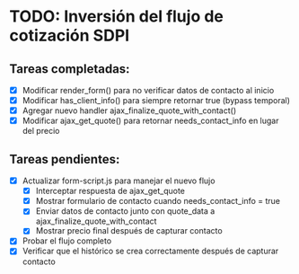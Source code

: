 # TODO: Inversión del flujo de cotización SDPI

## Tareas completadas:
- [x] Modificar render_form() para no verificar datos de contacto al inicio
- [x] Modificar has_client_info() para siempre retornar true (bypass temporal)
- [x] Agregar nuevo handler ajax_finalize_quote_with_contact()
- [x] Modificar ajax_get_quote() para retornar needs_contact_info en lugar del precio

## Tareas pendientes:
- [x] Actualizar form-script.js para manejar el nuevo flujo
  - [x] Interceptar respuesta de ajax_get_quote
  - [x] Mostrar formulario de contacto cuando needs_contact_info = true
  - [x] Enviar datos de contacto junto con quote_data a ajax_finalize_quote_with_contact
  - [x] Mostrar precio final después de capturar contacto
- [x] Probar el flujo completo
- [x] Verificar que el histórico se crea correctamente después de capturar contacto
